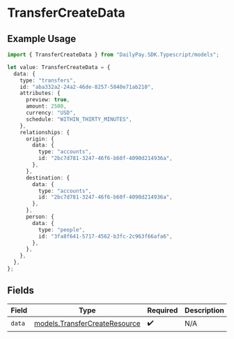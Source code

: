 # TransferCreateData

## Example Usage

```typescript
import { TransferCreateData } from "DailyPay.SDK.Typescript/models";

let value: TransferCreateData = {
  data: {
    type: "transfers",
    id: "aba332a2-24a2-46de-8257-5040e71ab210",
    attributes: {
      preview: true,
      amount: 2500,
      currency: "USD",
      schedule: "WITHIN_THIRTY_MINUTES",
    },
    relationships: {
      origin: {
        data: {
          type: "accounts",
          id: "2bc7d781-3247-46f6-b60f-4090d214936a",
        },
      },
      destination: {
        data: {
          type: "accounts",
          id: "2bc7d781-3247-46f6-b60f-4090d214936a",
        },
      },
      person: {
        data: {
          type: "people",
          id: "3fa8f641-5717-4562-b3fc-2c963f66afa6",
        },
      },
    },
  },
};
```

## Fields

| Field                                                                | Type                                                                 | Required                                                             | Description                                                          |
| -------------------------------------------------------------------- | -------------------------------------------------------------------- | -------------------------------------------------------------------- | -------------------------------------------------------------------- |
| `data`                                                               | [models.TransferCreateResource](../models/transfercreateresource.md) | :heavy_check_mark:                                                   | N/A                                                                  |